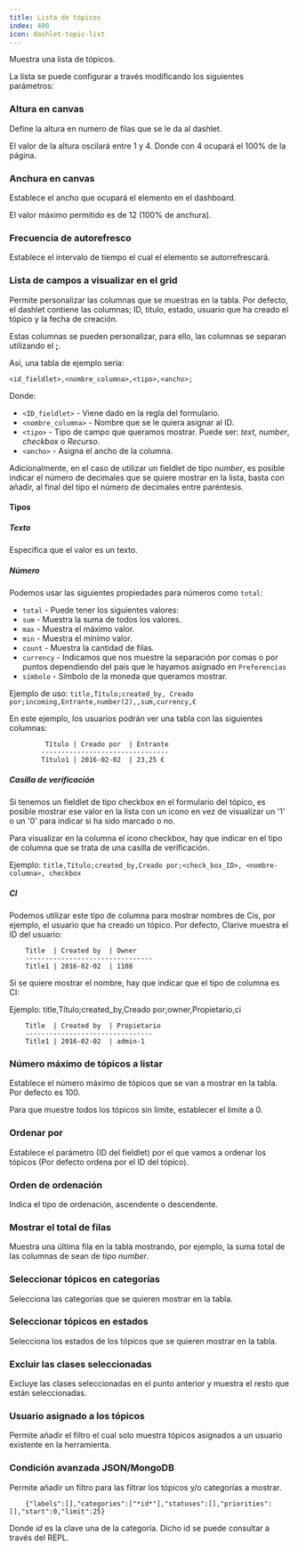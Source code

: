 ```yaml
---
title: Lista de tópicos
index: 400
icon: dashlet-topic-list
---
```


Muestra una lista de tópicos.

La lista se puede configurar a través modificando los siguientes parámetros:

### Altura en canvas

Define la altura en numero de filas que se le da al dashlet.

El valor de la altura oscilará entre 1 y 4. Donde con 4 ocupará el 100% de la página.

### Anchura en canvas

Establece el ancho que ocupará el elemento en el dashboard.

El valor máximo permitido es de 12 (100% de anchura).

### Frecuencia de autorefresco

Establece el intervalo de tiempo el cual el elemento se autorrefrescará.

###  Lista de campos a visualizar en el grid

Permite personalizar las columnas que se muestras en la tabla. Por defecto, el dashlet contiene las columnas; ID,
titulo, estado, usuario que ha creado el tópico y la fecha de creación.

Estas columnas se pueden personalizar, para ello, las columnas se separan utilizando el **;**.

Así, una tabla de ejemplo seria:

`<id_fieldlet>,<nombre_columna>,<tipo>,<ancho>;`

Donde:

- `<ID_fieldlet>` - Viene dado en la regla del formulario.
- `<nombre_columna>` - Nombre que se le quiera asignar al ID.
- `<tipo>` - Tipo de campo que queramos mostrar. Puede ser: *text*, *number*, *checkbox* o *Recurso*.
- `<ancho>` - Asigna el ancho de la columna.

Adicionalmente, en el caso de utilizar un fieldlet de tipo *number*, es posible indicar el número de decimales que se
quiere mostrar en la lista, basta con añadir, al final del tipo el número de decimales entre paréntesis.

#### Tipos

##### Texto

Especifica que el valor es un texto.

##### Número

Podemos usar las siguientes propiedades para números como `total`:

- `total` - Puede tener los siguientes valores:
- `sum` - Muestra la suma de todos los valores.
- `max` - Muestra el máximo valor.
- `min` - Muestra el mínimo valor.
- `count` - Muestra la cantidad de filas.
- `currency` - Indicamos que nos muestre la separación por comas o por puntos dependiendo del país que le hayamos
  asignado en `Preferencias`
- `símbolo` - Símbolo de la moneda que queramos mostrar.

Ejemplo de uso: `title,Título;created_by, Creado por;incoming,Entrante,number(2),,sum,currency,€`

En este ejemplo, los usuarios podrán ver una tabla con las siguientes columnas:

             Título | Creado por  | Entrante
            --------------------------------
            Título1 | 2016-02-02  | 23,25 €

##### Casilla de verificación

Si tenemos un fieldlet de tipo checkbox en el formulario del tópico, es posible mostrar ese valor en la lista con un
icono en vez de visualizar un '1' o un '0' para indicar si ha sido marcado o no.

Para visualizar en la columna el icono checkbox, hay que indicar en el tipo de columna que se trata de una casilla de
verificación.

Ejemplo: `title,Título;created_by,Creado por;<check_box_ID>, <nombre-columna>, checkbox`

##### CI

Podemos utilizar este tipo de columna para mostrar nombres de Cis, por ejemplo, el usuario que ha creado un tópico. Por
defecto, Clarive muestra el ID del usuario:

        Title  | Created by  | Owner
        --------------------------------
        Title1 | 2016-02-02  | 1108

Si se quiere mostrar el nombre, hay que indicar que el tipo de columna es CI:

Ejemplo: title,Título;created_by,Creado por;owner,Propietario,ci

        Title  | Created by  | Propietario
        --------------------------------
        Title1 | 2016-02-02  | admin-1


### Número máximo de tópicos a listar

Establece el número máximo de tópicos que se van a mostrar en la tabla. Por defecto es 100.

Para que muestre todos los tópicos sin límite, establecer el limite a 0.

### Ordenar por

Establece el parámetro (ID del fieldlet) por el que vamos a ordenar los tópicos (Por defecto ordena por el ID del
tópico).

### Orden de ordenación

Indica el tipo de ordenación, ascendente o descendente.

### Mostrar el total de filas

Muestra una última fila en la tabla mostrando, por ejemplo, la suma total de las columnas de sean de tipo *number*.

### Seleccionar tópicos en categorías

Selecciona las categorías que se quieren mostrar en la tabla.

### Seleccionar tópicos en estados

Selecciona los estados de los tópicos que se quieren mostrar en la tabla.

### Excluir las clases seleccionadas

Excluye las clases seleccionadas en el punto anterior y muestra el resto que están seleccionadas.

### Usuario asignado a los tópicos

Permite añadir el filtro el cual solo muestra tópicos asignados a un usuario existente en la herramienta.

### Condición avanzada JSON/MongoDB

Permite añadir un filtro para las filtrar los tópicos y/o categorías a mostrar.

        {"labels":[],"categories":["*id*"],"statuses":[],"priorities":[],"start":0,"limit":25}


Donde *id* es la clave una de la categoría. Dicho id se puede consultar a través del REPL.
